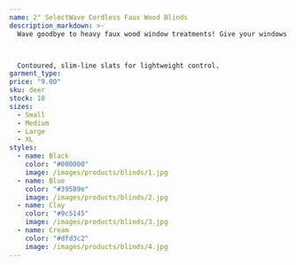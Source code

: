 ```yaml
---
name: 2" SelectWave Cordless Faux Wood Blinds
description_markdown: >-
  Wave goodbye to heavy faux wood window treatments! Give your windows a sleek, lighter look and feel with amazingly affordable 2" SelectWave Cordless Faux Woods. Uniquely designed with thinner, lightweight contoured slats, these fabulous fauxs combine state-of-the-art technology with the durability of a proprietary PVC blend for an easy-care covering that's even easier to use. No wands or cords needed. Simply push up on the bottom rail with your hand to lift and tilt, or pull down on it to lower and close -- all in one smooth move!



  Contoured, slim-line slats for lightweight control.
garment_type:
price: "9.00"
sku: deer
stock: 10
sizes:
  - Small
  - Medium
  - Large
  - XL
styles:
  - name: Black
    color: "#000000"
    image: /images/products/blinds/1.jpg
  - name: Blue
    color: "#39589e"
    image: /images/products/blinds/2.jpg
  - name: Clay
    color: "#9c5145"
    image: /images/products/blinds/3.jpg
  - name: Cream
    color: "#dfd3c2"
    image: /images/products/blinds/4.jpg
---
```

